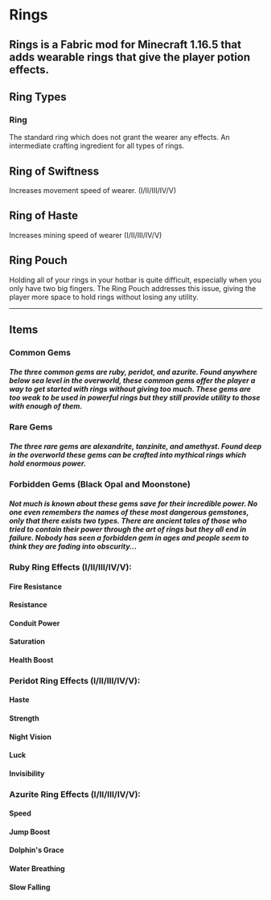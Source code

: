 # Rings
Rings is a Fabric mod for Minecraft 1.16.5 that adds wearable rings that give the player potion effects.
---
## Ring Types
### Ring
The standard ring which does not grant the wearer any effects. An intermediate crafting ingredient for all types of rings.

## Ring of Swiftness
Increases movement speed of wearer.
(I/II/III/IV/V)

## Ring of Haste
Increases mining speed of wearer
(I/II/III/IV/V)

## Ring Pouch
Holding all of your rings in your hotbar is quite difficult, especially when you only have two big fingers. The Ring Pouch addresses this issue, giving the player more space to hold rings without losing any utility.

***

## Items
### Common Gems
##### The three common gems are ruby, peridot, and azurite. Found anywhere below sea level in the overworld, these common gems offer the player a way to get started with rings without giving too much. These gems are too weak to be used in powerful rings but they still provide utility to those with enough of them.

### Rare Gems
##### The three rare gems are alexandrite, tanzinite, and amethyst. Found deep in the overworld these gems can be crafted into mythical rings which hold enormous power.

### Forbidden Gems (Black Opal and Moonstone)
##### Not much is known about these gems save for their incredible power. No one even remembers the names of these most dangerous gemstones, only that there exists two types. There are ancient tales of those who tried to contain their power through the art of rings but they all end in failure. Nobody has seen a forbidden gem in ages and people seem to think they are fading into obscurity...


### Ruby Ring Effects (I/II/III/IV/V):
#### Fire Resistance
#### Resistance
#### Conduit Power
#### Saturation
#### Health Boost

### Peridot Ring Effects (I/II/III/IV/V):
#### Haste
#### Strength
#### Night Vision
#### Luck
#### Invisibility

### Azurite Ring Effects (I/II/III/IV/V):
#### Speed
#### Jump Boost
#### Dolphin's Grace
#### Water Breathing
#### Slow Falling























